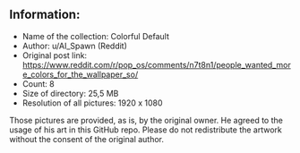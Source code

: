 ## Information:

- Name of the collection: Colorful Default
- Author: u/AI_Spawn (Reddit)
- Original post link: https://www.reddit.com/r/pop_os/comments/n7t8n1/people_wanted_more_colors_for_the_wallpaper_so/
- Count: 8
- Size of directory: 25,5 MB
- Resolution of all pictures: 1920 x 1080

Those pictures are provided, as is, by the original owner. He agreed to the usage of his art in this GitHub repo.
Please do not redistribute the artwork without the consent of the original author.

